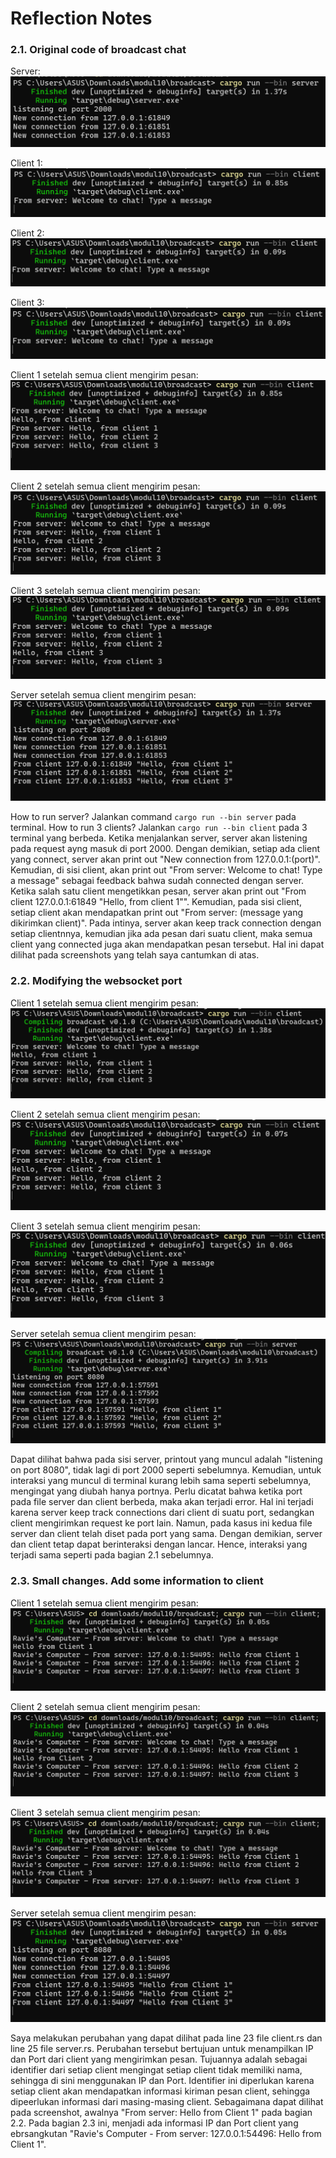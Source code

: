 # Reflection Notes

### 2.1. Original code of broadcast chat

Server:
![alt text](image.png)

Client 1:
![alt text](image-1.png)

Client 2:
![alt text](image-2.png)

Client 3:
![alt text](image-3.png)

Client 1 setelah semua client mengirim pesan:
![alt text](image-5.png)

Client 2 setelah semua client mengirim pesan:
![alt text](image-6.png)

Client 3 setelah semua client mengirim pesan:
![alt text](image-7.png)

Server setelah semua client mengirim pesan:
![alt text](image-4.png)

How to run server? Jalankan command `cargo run --bin server` pada terminal. 
How to run 3 clients? Jalankan `cargo run --bin client` pada 3 terminal yang berbeda.
Ketika menjalankan server, server akan listening pada request ayng masuk di port 2000. Dengan demikian, setiap ada client yang connect, server akan print out "New connection from 127.0.0.1:(port)". Kemudian, di sisi client, akan print out "From server: Welcome to chat! Type a message" sebagai feedback bahwa sudah connected dengan server. Ketika salah satu client mengetikkan pesan, server akan print out "From client 127.0.0.1:61849 "Hello, from client 1"". Kemudian, pada sisi client, setiap client akan mendapatkan print out "From server: (message yang dikirimkan client)". Pada intinya, server akan keep track connection dengan setiap clientnnya, kemudian jika ada pesan dari suatu client, maka semua client yang connected juga akan mendapatkan pesan tersebut. Hal ini dapat dilihat pada screenshots yang telah saya cantumkan di atas.

### 2.2. Modifying the websocket port

Client 1 setelah semua client mengirim pesan:
![alt text](image-9.png)

Client 2 setelah semua client mengirim pesan:
![alt text](image-10.png)

Client 3 setelah semua client mengirim pesan:
![alt text](image-11.png)

Server setelah semua client mengirim pesan:
![alt text](image-8.png)

Dapat dilihat bahwa pada sisi server, printout yang muncul adalah "listening on port 8080", tidak lagi di port 2000 seperti sebelumnya. Kemudian, untuk interaksi yang muncul di terminal kurang lebih sama seperti sebelumnya, mengingat yang diubah hanya portnya. Perlu dicatat bahwa ketika port pada file server dan client berbeda, maka akan terjadi error. Hal ini terjadi karena server keep track connections dari client di suatu port, sedangkan client mengirimkan request ke port lain. Namun, pada kasus ini kedua file server dan client telah diset pada port yang sama. Dengan demikian, server dan client tetap dapat berinteraksi dengan lancar. Hence, interaksi yang terjadi sama seperti pada bagian 2.1 sebelumnya.

### 2.3. Small changes. Add some information to client

Client 1 setelah semua client mengirim pesan:
![alt text](image-13.png)

Client 2 setelah semua client mengirim pesan:
![alt text](image-14.png)

Client 3 setelah semua client mengirim pesan:
![alt text](image-15.png)

Server setelah semua client mengirim pesan:
![alt text](image-12.png)

Saya melakukan perubahan yang dapat dilihat pada line 23 file client.rs dan line 25 file server.rs. Perubahan tersebut bertujuan untuk menampilkan IP dan Port dari client yang mengirimkan pesan. Tujuannya adalah sebagai identifier dari setiap client mengingat setiap client tidak memiliki nama, sehingga di sini menggunakan IP dan Port. Identifier ini diperlukan karena setiap client akan mendapatkan informasi kiriman pesan client, sehingga dipeerlukan informasi dari masing-masing client. Sebagaimana dapat dilihat pada screenshot, awalnya "From server: Hello from Client 1" pada bagian 2.2. Pada bagian 2.3 ini, menjadi ada informasi IP dan Port client yang ebrsangkutan "Ravie's Computer - From server: 127.0.0.1:54496: Hello from Client 1".